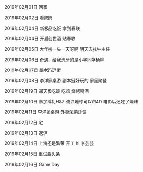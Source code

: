 2019年02月01日
回家

2019年02月02日
看奶奶

2019年02月04日
新极品吃饭
拿到春联

2019年02月04日
开启创世酒
贴春联


2019年02月05日
大年初一头一天呀啊
明天去找牛主任

2019年02月06日
奇遇，给我洗牙的是小学同学杨柳

2019年02月07日
跟老妈逛街

2019年02月08日
李洋家桌游
剧本挺好玩的
家庭聚餐

2019年02月19日
郑天家吃饭
吃鸡
烧烤喝酒

2019年02月10日
参加婚礼H&Z
流浪地球可以的4D
电影后还吃了烧烤

2019年02月11日
李洋家桌游
外卖荣鹏烀饼

2019年02月12日
宅

2019年02月13日
返沪

2019年02月14日
上海还是繁荣
开工
hi 李芸芸

2019年02月15日
重试趣头条

2019年02月16日
Game Day
